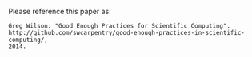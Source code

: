 ---
---
Please reference this paper as:

    Greg Wilson: "Good Enough Practices for Scientific Computing".
    http://github.com/swcarpentry/good-enough-practices-in-scientific-computing/,
    2014.
